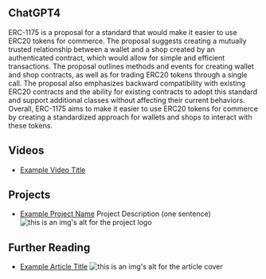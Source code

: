 ## ChatGPT4

ERC-1175 is a proposal for a standard that would make it easier to use ERC20 tokens for commerce. The proposal suggests creating a mutually trusted relationship between a wallet and a shop created by an authenticated contract, which would allow for simple and efficient transactions. The proposal outlines methods and events for creating wallet and shop contracts, as well as for trading ERC20 tokens through a single call. The proposal also emphasizes backward compatibility with existing ERC20 contracts and the ability for existing contracts to adopt this standard and support additional classes without affecting their current behaviors. Overall, ERC-1175 aims to make it easier to use ERC20 tokens for commerce by creating a standardized approach for wallets and shops to interact with these tokens.

## Videos

- [Example Video Title](https://www.youtube.com/watch?v=TDGq4aeevgY)

## Projects

- [Example Project Name](https://xxxx.xxx/xxxxx) Project Description (one sentence) ![this is an img's alt for the project logo](https://xxxx.xxx/project-logo.xxx)

## Further Reading

- [Example Article Title](https://xxxx.xxx/xxxxx) ![this is an img's alt for the article cover](https://xxxx.xxx/article-cover.xxx)
